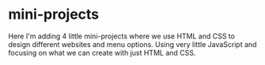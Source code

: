 # mini-projects

Here I'm adding 4 little mini-projects where we use HTML and CSS to design different websites and menu options. Using very little JavaScript and focusing on what we can create with just HTML and CSS. 

